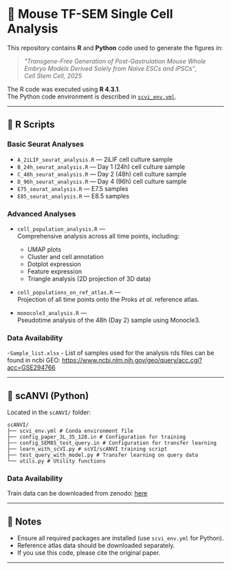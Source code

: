  # 🧬 Mouse TF-SEM Single Cell Analysis

This repository contains **R** and **Python** code used to generate the figures in:

> *"Transgene-Free Generation of Post-Gastrulation Mouse Whole Embryo Models Derived Solely from Naïve ESCs and iPSCs"*,  
> *Cell Stem Cell, 2025*

The R code was executed using **R 4.3.1**.  
The Python code environment is described in [`scvi_env.yml`](scANVI/scvi_env.yml).

---

## 📂 R Scripts

### Basic Seurat Analyses
- `A_2iLIF_seurat_analysis.R` — 2iLIF cell culture sample  
- `B_24h_seurat_analysis.R` — Day 1 (24h) cell culture sample  
- `C_48h_seurat_analysis.R` — Day 2 (48h) cell culture sample  
- `D_96h_seurat_analysis.R` — Day 4 (96h) cell culture sample  
- `E75_seurat_analysis.R` — E7.5 samples  
- `E85_seurat_analysis.R` — E8.5 samples  

### Advanced Analyses
- `cell_population_analysis.R` —  
  Comprehensive analysis across all time points, including:
  - UMAP plots  
  - Cluster and cell annotation  
  - Dotplot expression  
  - Feature expression  
  - Triangle analysis (2D projection of 3D data)  

- `cell_populations_on_ref_atlas.R` —  
  Projection of all time points onto the Proks *et al.* reference atlas.

- `monocole3_analysis.R` —  
  Pseudotime analysis of the 48h (Day 2) sample using Monocle3.

### Data Availability
-`Sample_list.xlsx` - List of samples used for the analysis
rds files can be found in ncbi GEO:  https://www.ncbi.nlm.nih.gov/geo/query/acc.cgi?acc=GSE294766

---

## 🧠 scANVI (Python)

Located in the `scANVI/` folder:
```
scANVI/
├── scvi_env.yml # Conda environment file
├── config_paper_3L_35_128.in # Configuration for training
├── config_SEM85_test_query.in # Configuration for transfer learning
├── learn_with_scVI.py # scVI/scANVI training script
├── test_query_with_model.py # Transfer learning on query data
└── utils.py # Utility functions
```
### Data Availability

Train data can be downloaded from zenodo: [here](https://zenodo.org/records/15789211?token=eyJhbGciOiJIUzUxMiJ9.eyJpZCI6IjE1N2YxYmQ2LTViZDctNDllMy1hMmEzLWM1NTM4OGMyNjIxYyIsImRhdGEiOnt9LCJyYW5kb20iOiIyNGM2OTgwMTBmNmUwYzBkZDY0ZmRmNDUyNGJiZDUxZSJ9.daS_o360CcS3vguS06Ck2TZl1QfqBa-svmtxlV5nXSlso_R5zE57J4wjwYJBt8vyZl4uIHsRazliz51dBYzGQg)

---

## 📌 Notes

- Ensure all required packages are installed (use `scvi_env.yml` for Python).
- Reference atlas data should be downloaded separately.
- If you use this code, please cite the original paper.

---
